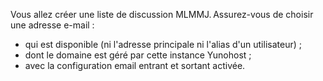 Vous allez créer une liste de discussion MLMMJ. Assurez-vous de choisir une adresse e-mail :
- qui est disponible (ni l'adresse principale ni l'alias d'un utilisateur) ;
- dont le domaine est géré par cette instance Yunohost ;
- avec la configuration email entrant et sortant activée. 

